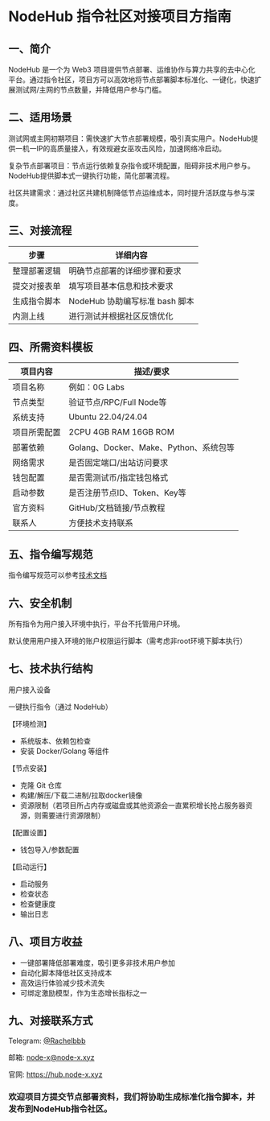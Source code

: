 # NodeHub 指令社区对接项目方指南

## 一、简介
NodeHub 是一个为 Web3 项目提供节点部署、运维协作与算力共享的去中心化平台。通过指令社区，项目方可以高效地将节点部署脚本标准化、一键化，快速扩展测试网/主网的节点数量，并降低用户参与门槛。

## 二、适用场景
测试网或主网初期项目：需快速扩大节点部署规模，吸引真实用户。NodeHub提供一机一IP的高质量接入，有效规避女巫攻击风险，加速网络冷启动。

复杂节点部署项目：节点运行依赖复杂指令或环境配置，阻碍非技术用户参与。NodeHub提供脚本式一键执行功能，简化部署流程。

社区共建需求：通过社区共建机制降低节点运维成本，同时提升活跃度与参与深度。
## 三、对接流程
| 步骤               | 详细内容                                       |
|--------------------|------------------------------------------------|
| 整理部署逻辑       | 明确节点部署的详细步骤和要求                   |
| 提交对接表单       | 填写项目基本信息和技术要求                     |
| 生成指令脚本       | NodeHub 协助编写标准 bash 脚本                |
| 内测上线           | 进行测试并根据社区反馈优化                     |
## 四、所需资料模板
| 项目内容     | 描述/要求                     |
|--------------|------------------------------|
| 项目名称     | 例如：0G Labs               |
| 节点类型     | 验证节点/RPC/Full Node等     |
| 系统支持     | Ubuntu 22.04/24.04          |
| 项目所需配置 | 2CPU 4GB RAM 16GB ROM       |
| 部署依赖     | Golang、Docker、Make、Python、系统包等 |
| 网络需求     | 是否固定端口/出站访问要求    |
| 钱包配置     | 是否需测试币/指定钱包格式    |
| 启动参数     | 是否注册节点ID、Token、Key等  |
| 官方资料     | GitHub/文档链接/节点教程    |
| 联系人       | 方便技术支持联系            |
## 五、指令编写规范
指令编写规范可以参考[技术文档](https://docs.node-x.xyz/chan-pin-shou-ce/nodehub/zhi-ling-bian-xie-wen-dang)
## 六、安全机制
所有指令为用户接入环境中执行，平台不托管用户环境。

默认使用用户接入环境的账户权限运行脚本（需考虑非root环境下脚本执行）
## 七、技术执行结构
用户接入设备

一键执行指令（通过 NodeHub）

【环境检测】
- 系统版本、依赖包检查
- 安装 Docker/Golang 等组件

【节点安装】
- 克隆 Git 仓库
- 构建/解压/下载二进制/拉取docker镜像
- 资源限制（若项目所占内存或磁盘或其他资源会一直累积增长抢占服务器资源，则需要进行资源限制）

【配置设置】
- 钱包导入/参数配置

【启动运行】
- 启动服务
- 检查状态
- 检查健康度
- 输出日志
## 八、项目方收益
- 一键部署降低部署难度，吸引更多非技术用户参加
- 自动化脚本降低社区支持成本
- 高效运行体验减少技术流失
- 可绑定激励模型，作为生态增长指标之一
## 九、对接联系方式
Telegram: [@Rachelbbb](https://t.me/Rachelbbb)

邮箱: node-x@node-x.xyz

官网: https://hub.node-x.xyz
### 欢迎项目方提交节点部署资料，我们将协助生成标准化指令脚本，并发布到NodeHub指令社区。
